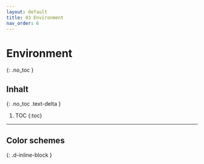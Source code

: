 ```yaml
---
layout: default
title: 03 Environment
nav_order: 6
---
```


# Environment
{: .no_toc }

## Inhalt
{: .no_toc .text-delta }

1. TOC
{:toc}

---

## Color schemes
{: .d-inline-block }

